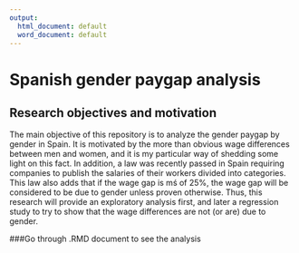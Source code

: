 ```yaml
---
output:
  html_document: default
  word_document: default
---
```

# Spanish gender paygap analysis
## Research objectives and motivation

The main objective of this repository is to analyze the gender paygap by gender in Spain. It is motivated by the more than obvious wage differences between men and women, and it is my particular way of shedding some light on this fact. In addition, a law was recently passed in Spain requiring companies to publish the salaries of their workers divided into categories. This law also adds that if the wage gap is mś of 25%, the wage gap will be considered to be due to gender unless proven otherwise. Thus, this research will provide an exploratory analysis first, and later a regression study to try to show that the wage differences are not (or are) due to gender.


###Go through .RMD document to see the analysis

